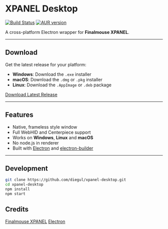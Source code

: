 # XPANEL Desktop

[![Build Status](https://github.com/diegul/xpanel-desktop/actions/workflows/build.yml/badge.svg)](https://github.com/diegul/xpanel-desktop/actions/workflows/build.yml)
[![AUR version](https://img.shields.io/aur/version/xpanel-desktop-bin?color=1793d1&logo=arch-linux&logoColor=white)](https://aur.archlinux.org/packages/xpanel-desktop-bin)

A cross-platform Electron wrapper for **Finalmouse XPANEL**.

---

## Download

Get the latest release for your platform:

- **Windows**: Download the `.exe` installer
- **macOS**: Download the `.dmg` or `.pkg` installer  
- **Linux**: Download the `.AppImage` or `.deb` package

[Download Latest Release](https://github.com/diegul/xpanel-desktop/releases/latest)

---

## Features
- Native, frameless style window
- Full WebHID and Centerpiece support
- Works on **Windows**, **Linux** and **macOS**
- No node.js in renderer
- Built with [Electron](https://www.electronjs.org/) and [electron-builder](https://www.electron.build/)

---

## Development

```bash
git clone https://github.com/diegul/xpanel-desktop.git
cd xpanel-desktop
npm install
npm start
```

## Credits

[Finalmouse XPANEL](https://xpanel.finalmouse.com/)
[Electron](https://www.electronjs.org/)
